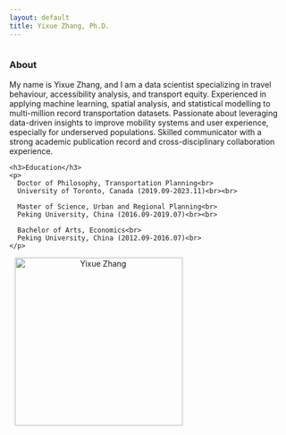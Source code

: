 ```yaml
---
layout: default
title: Yixue Zhang, Ph.D.
---
```


<div style="display: flex; align-items: center; justify-content: space-between; flex-wrap: wrap;">

  <!-- 左侧简介 -->
  <div style="flex: 1; min-width: 250px; margin-right: 20px;">
    <h3>About</h3>
    <p>
      My name is Yixue Zhang, and I am a data scientist specializing in travel behaviour, accessibility analysis, and transport equity. Experienced in applying machine learning, spatial analysis, and statistical modelling to multi-million record transportation datasets. Passionate about leveraging data-driven insights to improve mobility systems and user experience, especially for underserved populations. Skilled communicator with a strong academic publication record and cross-disciplinary collaboration experience.
    </p>

    <h3>Education</h3>
    <p>
      Doctor of Philosophy, Transportation Planning<br>
      University of Toronto, Canada (2019.09-2023.11)<br><br>

      Master of Science, Urban and Regional Planning<br>
      Peking University, China (2016.09-2019.07)<br><br>

      Bachelor of Arts, Economics<br>
      Peking University, China (2012.09-2016.07)<br>
    </p>
  </div>

  <!-- 右侧长方形头像 -->
  <div style="flex: 0 0 320px; text-align: center;">
    <img src="{{ '/figures/profile.jpg' | relative_url }}" alt="Yixue Zhang" width="300" style="box-shadow: 0 0 5px rgba(0,0,0,0.1);">
  </div>

</div>